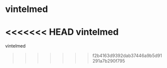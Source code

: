 vintelmed
=========

<<<<<<< HEAD
vintelmed
=======
vintelmed
>>>>>>> f2b4163d9392dab37446a9b5d91291a7b290f795

